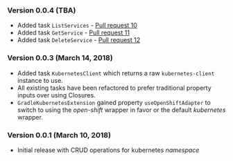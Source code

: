 ### Version 0.0.4 (TBA)
* Added task `ListServices` - [Pull request 10](https://github.com/bmuschko/gradle-kubernetes-plugin/pull/10)
* Added task `GetService` - [Pull request 11](https://github.com/bmuschko/gradle-kubernetes-plugin/pull/11)
* Added task `DeleteService` - [Pull request 12](https://github.com/bmuschko/gradle-kubernetes-plugin/pull/12)

### Version 0.0.3 (March 14, 2018)
* Added task `KubernetesClient` which returns a raw `kubernetes-client` instance to use.
* All existing tasks have been refactored to prefer traditional property inputs over using Closures.
* `GradleKubernetesExtension` gained property `useOpenShiftAdapter` to switch to using the _open-shift_ wrapper in favor or the default _kubernetes_ wrapper.

### Version 0.0.1 (March 10, 2018)
* Initial release with CRUD operations for kubernetes _namespace_
